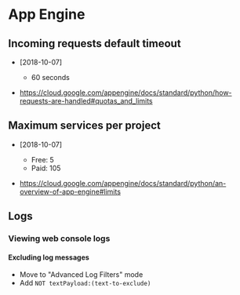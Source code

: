 
# App Engine

## Incoming requests default timeout

- [2018-10-07]
  - 60 seconds


- https://cloud.google.com/appengine/docs/standard/python/how-requests-are-handled#quotas_and_limits

## Maximum services per project

- [2018-10-07]
  - Free: 5
  - Paid: 105

  
- https://cloud.google.com/appengine/docs/standard/python/an-overview-of-app-engine#limits

## Logs

### Viewing web console logs

#### Excluding log messages

- Move to "Advanced Log Filters" mode
- Add `NOT textPayload:(text-to-exclude)`

